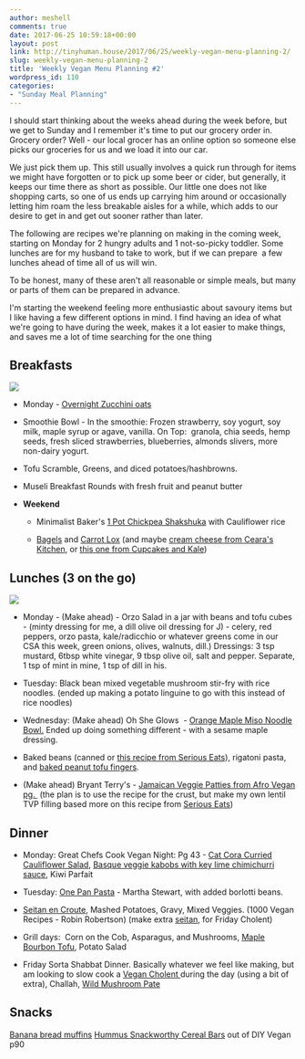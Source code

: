```yaml
---
author: meshell
comments: true
date: 2017-06-25 10:59:18+00:00
layout: post
link: http://tinyhuman.house/2017/06/25/weekly-vegan-menu-planning-2/
slug: weekly-vegan-menu-planning-2
title: 'Weekly Vegan Menu Planning #2'
wordpress_id: 110
categories:
- "Sunday Meal Planning"
---
```


I should start thinking about the weeks ahead during the week before, but we get to Sunday and I remember it's time to put our grocery order in. Grocery order? Well - our local grocer has an online option so someone else picks our groceries for us and we load it into our car.

We just pick them up. This still usually involves a quick run through for items we might have forgotten or to pick up some beer or cider, but generally, it keeps our time there as short as possible. Our little one does not like shopping carts, so one of us ends up carrying him around or occasionally letting him roam the less breakable aisles for a while, which adds to our desire to get in and get out sooner rather than later.

The following are recipes we're planning on making in the coming week, starting on Monday for 2 hungry adults and 1 not-so-picky toddler. Some lunches are for my husband to take to work, but if we can prepare  a few lunches ahead of time all of us will win.

To be honest, many of these aren't all reasonable or simple meals, but many or parts of them can be prepared in advance.

I'm starting the weekend feeling more enthusiastic about savoury items but I like having a few different options in mind. I find having an idea of what we're going to have during the week, makes it a lot easier to make things, and saves me a lot of time searching for the one thing


## Breakfasts


![](http://tinyhuman.house/wp-content/uploads/2017/06/chickpea-shakshuka-300x240.jpg)




  * Monday - [Overnight Zucchini oats](http://www.hummusapien.com/banana-zucchini-overnight-oats/)


  * Smoothie Bowl - In the smoothie: Frozen strawberry, soy yogurt, soy milk, maple syrup or agave, vanilla. On Top:  granola, chia seeds, hemp seeds, fresh sliced strawberries, blueberries, almonds slivers, more non-dairy yogurt.


  * Tofu Scramble, Greens, and diced potatoes/hashbrowns.


  * Museli Breakfast Rounds with fresh fruit and peanut butter


  * **Weekend**


    * Minimalist Baker's [1 Pot Chickpea Shakshuka](https://minimalistbaker.com/1-pot-chickpea-shakshuka/) with Cauliflower rice


    * [Bagels](http://www.seriouseats.com/recipes/2017/01/homemade-bagels-recipe.html) and [Carrot Lox](http://theveganlab.com/recipe-items/smokey-carrot-lox/) (and maybe [cream cheese from Ceara's Kitchen](https://www.cearaskitchen.com/nut-free-vegan-cream-cheese/), or [this one from Cupcakes and Kale](http://www.cupcakesandkale.ca/deli-style-vegan-cream-cheese/))







## Lunches (3 on the go)


![](http://tinyhuman.house/wp-content/uploads/2017/06/orzo-jarred-salad-243x300.jpg)




  * Monday - (Make ahead) - Orzo Salad in a jar with beans and tofu cubes - (minty dressing for me, a dill olive oil dressing for J) - celery, red peppers, orzo pasta, kale/radicchio or whatever greens come in our CSA this week, green onions, olives, walnuts, dill.) Dressings: 3 tsp mustard, 6tbsp white vinegar, 9 tbsp olive oil, salt and pepper. Separate, 1 tsp of mint in mine, 1 tsp of dill in his.


  * Tuesday: Black bean mixed vegetable mushroom stir-fry with rice noodles. (ended up making a potato linguine to go with this instead of rice noodles)


  * Wednesday: (Make ahead) Oh She Glows  - [Orange Maple Miso Noodle Bowl.](http://www.cityline.ca/2014/05/09/empowered-noodle-bowl-two-ways-thai-peanut-orange-maple-miso/) Ended up doing something different - with a sesame maple dressing.


  * Baked beans (canned or [this recipe from Serious Eats](http://www.seriouseats.com/2016/09/how-to-make-boston-baked-beans.html)), rigatoni pasta, and [baked peanut tofu fingers](https://minimalistbaker.com/crispy-peanut-tofu-cauliflower-rice-stir-fry/).


  * (Make ahead) Bryant Terry's - [Jamaican Veggie Patties from Afro Vegan pg. ](http://www.101cookbooks.com/archives/jamaican-veggie-patties-recipe.html) (the plan is to use the recipe for the crust, but make my own lentil TVP filling based more on this recipe from [Serious Eats](http://www.seriouseats.com/recipes/2014/08/curried-jamaican-beef-patties-recipe.html))




## Dinner






  * Monday: Great Chefs Cook Vegan Night: Pg 43 - [Cat Cora Curried Cauliflower Salad](http://leitesculinaria.com/20603/recipes-curried-cauliflower-salad-currants-pine-nuts.html), [Basque veggie kabobs with key lime chimichurri sauce](http://www.runnersworld.com/recipes/a-recipe-for-basque-grilled-vegetable-kabobs-with-key-lime-chimichurri), Kiwi Parfait


  * Tuesday: [One Pan Pasta](http://www.marthastewart.com/978784/one-pan-pasta) - Martha Stewart, with added borlotti beans.


  * [Seitan en Croute](http://www.vegan.com/recipes/vegan-thanksgiving-recipes-2009-a-feast-by-robin-robertson/seitan-en-croute/), Mashed Potatoes, Gravy, Mixed Veggies. (1000 Vegan Recipes - Robin Robertson) (make extra [seitan](https://thegentlechef.com/roast-mock-lamb-seitan-with-english-mint-sauce/), for Friday Cholent)


  * Grill days:  Corn on the Cob, Asparagus, and Mushrooms, [Maple Bourbon Tofu](https://beingveganeats.com/2014/09/06/maple-bourbon-cedar-tofu/), Potato Salad


  * Friday Sorta Shabbat Dinner. Basically whatever we feel like making, but am looking to slow cook a [Vegan Cholent ](http://www.vegkitchen.com/recipes/vegan-cholent/)during the day (using a bit of extra), Challah, [Wild Mushroom Pate](https://smittenkitchen.com/2015/03/wild-mushroom-pate/)




## Snacks


[Banana bread muffins](https://www.thespruce.com/basic-vegan-banana-muffins-3378253)
[Hummus
](http://www.thekitchn.com/how-to-make-hummus-from-scratch-cooking-lessons-from-the-kitchn-107560)[Snackworthy Cereal Bars](http://francostigan.com/diy-vegan-by-nicole-axworthy-and-lisa-pitman/) out of DIY Vegan p90
